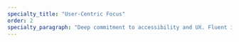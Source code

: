 ```yaml
---
specialty_title: "User-Centric Focus"
order: 2
specialty_paragraph: "Deep commitment to accessibility and UX. Fluent in WCAG, ARIA, and Section 508 standards. Apply data-informed decisions through Google Analytics, Tag Manager, and Looker Studio."
---
```

